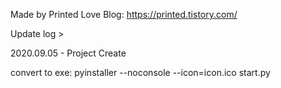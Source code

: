 Made by Printed Love
Blog: https://printed.tistory.com/


Update log >

2020.09.05 - Project Create




convert to exe: pyinstaller --noconsole --icon=icon.ico start.py